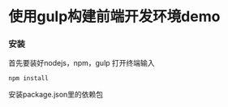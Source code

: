 # 使用gulp构建前端开发环境demo

### 安装
首先要装好nodejs，npm，gulp
打开终端输入

```
npm install
```
安装package.json里的依赖包




